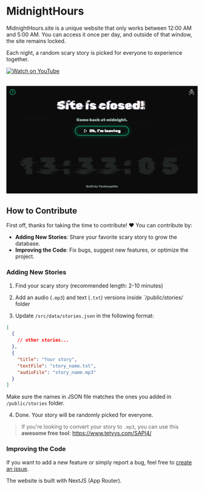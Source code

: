# MidnightHours

MidnightHours.site is a unique website that only works between 12:00 AM and 5:00 AM. You can access it once per day, and outside of that window, the site remains locked. 

Each night, a random scary story is picked for everyone to experience together.

<div>
<a href="https://www.youtube.com/@technoph1le" target="_blank">
  <img src="https://img.shields.io/static/v1?label=&message=Watch%20on%20YouTube&labelColor=FFFFFF&color=FF0000&style=for-the-badge&logo=youtube&logoColor=FF0000" alt="Watch on YouTube">
</a>
<div>

<br>

![Website preview](/public/assets/preview.png)

## How to Contribute

First off, thanks for taking the time to contribute! ❤️ You can contribute by:

- **Adding New Stories**: Share your favorite scary story to grow the database.
- **Improving the Code**: Fix bugs, suggest new features, or optimize the project.

### Adding New Stories

1. Find your scary story (recommended length: 2-10 minutes)

2. Add an audio (`.mp3`) and text (`.txt`) versions inside `/public/stories/ folder

3. Update `/src/data/stories.json` in the following format:

```json
[
  { 
    // other stories...
  },
  {
    "title": "Your story",
    "textFile": "story_name.txt",
    "audioFile": "story_name.mp3"
  }
]
```

Make sure the names in JSON file matches the ones you added in `/public/stories` folder.

4. Done. Your story will be randomly picked for everyone.

> If you're looking to convert your story to `.mp3`, you can use this **awesome free tool**: https://www.tetyys.com/SAPI4/

### Improving the Code

If you want to add a new feature or simply report a bug, feel free to [create an issue](https://github.com/technoph1le/midnighthours/issues/new).

The website is built with NextJS (App Router).


